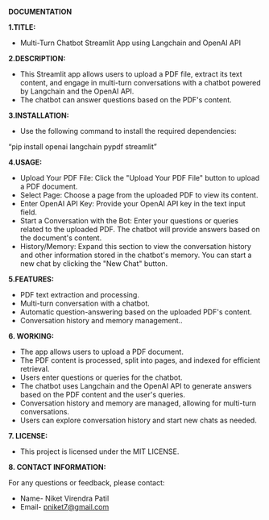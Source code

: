 ﻿**DOCUMENTATION**

**1.TITLE:**

- Multi-Turn Chatbot Streamlit App using Langchain and OpenAI API

**2.DESCRIPTION:**

- This Streamlit app allows users to upload a PDF file, extract its text content, and engage in multi-turn conversations with a chatbot powered by Langchain and the OpenAI API.
- The chatbot can answer questions based on the PDF's content. 

**3.INSTALLATION:**

- Use the following command to install the required dependencies:         

“pip install openai langchain pypdf streamlit”

**4.USAGE:**

- Upload Your PDF File: Click the "Upload Your PDF File" button to upload a PDF document.
- Select Page: Choose a page from the uploaded PDF to view its content.
- Enter OpenAI API Key: Provide your OpenAI API key in the text input field.
- Start a Conversation with the Bot: Enter your questions or queries related to the uploaded PDF. The chatbot will provide answers based on the document's content.
- History/Memory: Expand this section to view the conversation history and other information stored in the chatbot's memory. You can start a new chat by clicking the "New Chat" button.

**5.FEATURES:**

- PDF text extraction and processing.
- Multi-turn conversation with a chatbot.
- Automatic question-answering based on the uploaded PDF's content.
- Conversation history and memory management..

**6. WORKING:**

- The app allows users to upload a PDF document.
- The PDF content is processed, split into pages, and indexed for efficient retrieval.
- Users enter questions or queries for the chatbot.
- The chatbot uses Langchain and the OpenAI API to generate answers based on the PDF content and the user's queries.
- Conversation history and memory are managed, allowing for multi-turn conversations.
- Users can explore conversation history and start new chats as needed.

**7. LICENSE:**

- This project is licensed under the MIT LICENSE.

**8. CONTACT INFORMATION:**

For any questions or feedback, please contact:

- Name- Niket Virendra Patil
- Email- pniket7@gmail.com







